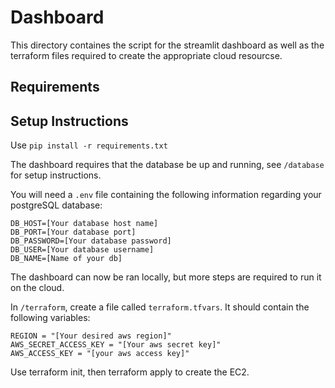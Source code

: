 # Dashboard

This directory containes the script for the streamlit dashboard as well as the terraform files required to create the appropriate cloud resourcse.

## Requirements

## Setup Instructions

Use ```pip install -r requirements.txt```

The dashboard requires that the database be up and running, see ```/database``` for setup instructions.

You will need a ```.env``` file containing the following information regarding your postgreSQL database:
```
DB_HOST=[Your database host name]
DB_PORT=[Your database port]
DB_PASSWORD=[Your database password]
DB_USER=[Your database username]
DB_NAME=[Name of your db]
```

The dashboard can now be ran locally, but more steps are required to run it on the cloud.

In ```/terraform```, create a file called ```terraform.tfvars```. It should contain the following variables:
```
REGION = "[Your desired aws region]"
AWS_SECRET_ACCESS_KEY = "[Your aws secret key]"
AWS_ACCESS_KEY = "[your aws access key]"
```
Use terraform init, then terraform apply to create the EC2. 

